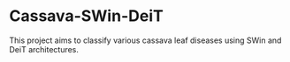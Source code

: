 # Cassava-SWin-DeiT

This project aims to classify various cassava leaf diseases using SWin and DeiT architectures.
